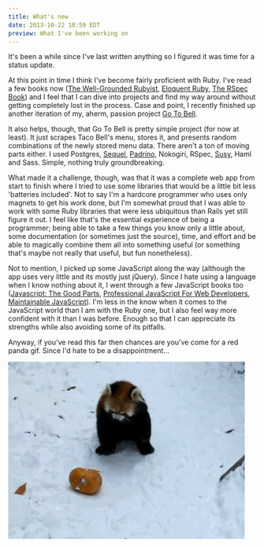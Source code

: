 ```yaml
---
title: What's new
date: 2013-10-22 18:59 EDT
preview: What I've been working on
---
```

It's been a while since I've last written anything so I figured it was time
for a status update.

At this point in time I think I've become fairly proficient with Ruby. I've read
a few books now ([The Well-Grounded Rubyist][well-grounded],
[Eloquent Ruby][eloquent], [The RSpec Book][rspec]) and I feel that I can dive
into projects and find my way around without getting completely lost in the process.
Case and point, I recently finished up another iteration of my, aherm, passion
project [Go To Bell][gotobell].

It also helps, though, that Go To Bell is pretty simple project (for now
at least). It just scrapes Taco Bell's menu, stores it, and presents random
combinations of the newly stored menu data. There aren't a ton of moving parts
either. I used Postgres, [Sequel][sequel], [Padrino][padrino], Nokogiri, RSpec,
[Susy][susy], Haml and Sass. Simple, nothing truly groundbreaking.

What made it a challenge, though, was that it was a complete web app from
start to finish where I tried to use some libraries that would be a little
bit less 'batteries included'. Not to say I'm a hardcore programmer who uses
only magnets to get his work done, but I'm somewhat proud that I was able to
work with some Ruby libraries that were less ubiquitous than Rails yet still
figure it out. I feel like that's the essential experience of being a
programmer; being able to take a few things you know only a little about, some
documentation (or sometimes just the source), time, and effort and be able to
magically combine them all into something useful (or something that's maybe not
really that useful, but fun nonetheless).

Not to mention, I picked up some JavaScript along the way (although the app uses
very little and its mostly just jQuery). Since I hate using a language when I
know nothing about it, I went through a few JavaScript books too
([Javascript: The Good Parts][good-parts],
[Professional JavaScript For Web Developers][pro-js],
[Maintainable JavaScript][maintainable]). I'm less in the know when it comes to
the JavaScript world than I am with the Ruby one, but I also feel way more
confident with it than I was before. Enough so that I can appreciate its
strengths while also avoiding some of its pitfalls.

Anyway, if you've read this far then chances are you've come for a red panda gif.
Since I'd hate to be a disappointment...

![red panda pumpkin](/blog/2013/10/whats-goin-on/red-panda-pumpkin.gif "Take that pumpkin down a notch")

[well-grounded]: http://www.amazon.com/The-Well-Grounded-Rubyist-David-Black/dp/1933988657/
[eloquent]: http://www.amazon.com/Eloquent-Ruby-Addison-Wesley-Professional-Series/dp/0321584104/
[rspec]: http://www.amazon.com/The-RSpec-Book-Behaviour-Development/dp/1934356379/
[good-parts]: http://www.amazon.com/JavaScript-Good-Parts-Douglas-Crockford/dp/0596517742/
[pro-js]: http://www.amazon.com/Professional-JavaScript-Developers-Nicholas-Zakas/dp/1118026691/
[maintainable]: http://www.amazon.com/Maintainable-JavaScript-Nicholas-C-Zakas/dp/1449327680/
[gotobell]: https://gotobell.herokuapp.com/
[sequel]: http://sequel.rubyforge.org/
[padrino]: http://www.padrinorb.com/
[susy]: http://susy.oddbird.net/